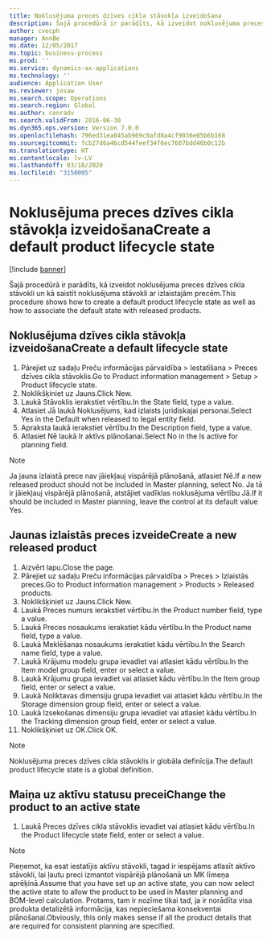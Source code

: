```yaml
---
title: Noklusējuma preces dzīves cikla stāvokļa izveidošana
description: Šajā procedūrā ir parādīts, kā izveidot noklusējuma preces dzīves cikla stāvokli un kā saistīt noklusējuma stāvokli ar izlaistajām precēm.
author: cvocph
manager: AnnBe
ms.date: 12/05/2017
ms.topic: business-process
ms.prod: ''
ms.service: dynamics-ax-applications
ms.technology: ''
audience: Application User
ms.reviewer: josaw
ms.search.scope: Operations
ms.search.region: Global
ms.author: conradv
ms.search.validFrom: 2016-06-30
ms.dyn365.ops.version: Version 7.0.0
ms.openlocfilehash: 796ed31ea045ab969c0afd8a4cf9036e05b6b168
ms.sourcegitcommit: fcb27d6a46cd544feef34f6ec7607bdd46b0c12b
ms.translationtype: HT
ms.contentlocale: lv-LV
ms.lasthandoff: 03/18/2020
ms.locfileid: "3150005"
---
```

# <a name="create-a-default-product-lifecycle-state"></a><span data-ttu-id="56a2d-103">Noklusējuma preces dzīves cikla stāvokļa izveidošana</span><span class="sxs-lookup"><span data-stu-id="56a2d-103">Create a default product lifecycle state</span></span>

[!include [banner](../../includes/banner.md)]

<span data-ttu-id="56a2d-104">Šajā procedūrā ir parādīts, kā izveidot noklusējuma preces dzīves cikla stāvokli un kā saistīt noklusējuma stāvokli ar izlaistajām precēm.</span><span class="sxs-lookup"><span data-stu-id="56a2d-104">This procedure shows how to create a default product lifecycle state as well as how to associate the default state with released products.</span></span>


## <a name="create-a-default-lifecycle-state"></a><span data-ttu-id="56a2d-105">Noklusējuma dzīves cikla stāvokļa izveidošana</span><span class="sxs-lookup"><span data-stu-id="56a2d-105">Create a default lifecycle state</span></span>
1. <span data-ttu-id="56a2d-106">Pārejiet uz sadaļu Preču informācijas pārvaldība > Iestatīšana > Preces dzīves cikla stāvoklis.</span><span class="sxs-lookup"><span data-stu-id="56a2d-106">Go to Product information management > Setup > Product lifecycle state.</span></span>
2. <span data-ttu-id="56a2d-107">Noklikšķiniet uz Jauns.</span><span class="sxs-lookup"><span data-stu-id="56a2d-107">Click New.</span></span>
3. <span data-ttu-id="56a2d-108">Laukā Stāvoklis ierakstiet vērtību.</span><span class="sxs-lookup"><span data-stu-id="56a2d-108">In the State field, type a value.</span></span>
4. <span data-ttu-id="56a2d-109">Atlasiet Jā laukā Noklusējums, kad izlaists juridiskajai personai.</span><span class="sxs-lookup"><span data-stu-id="56a2d-109">Select Yes in the Default when released to legal entity field.</span></span>
5. <span data-ttu-id="56a2d-110">Apraksta laukā ierakstiet vērtību.</span><span class="sxs-lookup"><span data-stu-id="56a2d-110">In the Description field, type a value.</span></span>
6. <span data-ttu-id="56a2d-111">Atlasiet Nē laukā Ir aktīvs plānošanai.</span><span class="sxs-lookup"><span data-stu-id="56a2d-111">Select No in the Is active for planning field.</span></span>

> [!NOTE]
> <span data-ttu-id="56a2d-112">Ja jauna izlaistā prece nav jāiekļauj vispārējā plānošanā, atlasiet Nē.</span><span class="sxs-lookup"><span data-stu-id="56a2d-112">If a new released product should not be included in Master planning, select No.</span></span> <span data-ttu-id="56a2d-113">Ja tā ir jāiekļauj vispārējā plānošanā, atstājiet vadīklas noklusējuma vērtību Jā.</span><span class="sxs-lookup"><span data-stu-id="56a2d-113">If it should be included in Master planning, leave the control at its default value Yes.</span></span>  

## <a name="create-a-new-released-product"></a><span data-ttu-id="56a2d-114">Jaunas izlaistās preces izveide</span><span class="sxs-lookup"><span data-stu-id="56a2d-114">Create a new released product</span></span>
1. <span data-ttu-id="56a2d-115">Aizvērt lapu.</span><span class="sxs-lookup"><span data-stu-id="56a2d-115">Close the page.</span></span>
2. <span data-ttu-id="56a2d-116">Pārejiet uz sadaļu Preču informācijas pārvaldība > Preces > Izlaistās preces.</span><span class="sxs-lookup"><span data-stu-id="56a2d-116">Go to Product information management > Products > Released products.</span></span>
3. <span data-ttu-id="56a2d-117">Noklikšķiniet uz Jauns.</span><span class="sxs-lookup"><span data-stu-id="56a2d-117">Click New.</span></span>
4. <span data-ttu-id="56a2d-118">Laukā Preces numurs ierakstiet vērtību.</span><span class="sxs-lookup"><span data-stu-id="56a2d-118">In the Product number field, type a value.</span></span>
5. <span data-ttu-id="56a2d-119">Laukā Preces nosaukums ierakstiet kādu vērtību.</span><span class="sxs-lookup"><span data-stu-id="56a2d-119">In the Product name field, type a value.</span></span>
6. <span data-ttu-id="56a2d-120">Laukā Meklēšanas nosaukums ierakstiet kādu vērtību.</span><span class="sxs-lookup"><span data-stu-id="56a2d-120">In the Search name field, type a value.</span></span>
7. <span data-ttu-id="56a2d-121">Laukā Krājumu modeļu grupa ievadiet vai atlasiet kādu vērtību.</span><span class="sxs-lookup"><span data-stu-id="56a2d-121">In the Item model group field, enter or select a value.</span></span>
8. <span data-ttu-id="56a2d-122">Laukā Krājumu grupa ievadiet vai atlasiet kādu vērtību.</span><span class="sxs-lookup"><span data-stu-id="56a2d-122">In the Item group field, enter or select a value.</span></span>
9. <span data-ttu-id="56a2d-123">Laukā Noliktavas dimensiju grupa ievadiet vai atlasiet kādu vērtību.</span><span class="sxs-lookup"><span data-stu-id="56a2d-123">In the Storage dimension group field, enter or select a value.</span></span>
10. <span data-ttu-id="56a2d-124">Laukā Izsekošanas dimensiju grupa ievadiet vai atlasiet kādu vērtību.</span><span class="sxs-lookup"><span data-stu-id="56a2d-124">In the Tracking dimension group field, enter or select a value.</span></span>
11. <span data-ttu-id="56a2d-125">Noklikšķiniet uz OK.</span><span class="sxs-lookup"><span data-stu-id="56a2d-125">Click OK.</span></span>

> [!NOTE]
> <span data-ttu-id="56a2d-126">Noklusējuma preces dzīves cikla stāvoklis ir globāla definīcija.</span><span class="sxs-lookup"><span data-stu-id="56a2d-126">The default product lifecycle state is a global definition.</span></span>  

## <a name="change-the-product-to-an-active-state"></a><span data-ttu-id="56a2d-127">Maiņa uz aktīvu statusu precei</span><span class="sxs-lookup"><span data-stu-id="56a2d-127">Change the product to an active state</span></span>
1. <span data-ttu-id="56a2d-128">Laukā Preces dzīves cikla stāvoklis ievadiet vai atlasiet kādu vērtību.</span><span class="sxs-lookup"><span data-stu-id="56a2d-128">In the Product lifecycle state field, enter or select a value.</span></span>

> [!NOTE]
> <span data-ttu-id="56a2d-129">Pieņemot, ka esat iestatījis aktīvu stāvokli, tagad ir iespējams atlasīt aktīvo stāvokli, lai ļautu preci izmantot vispārējā plānošanā un MK līmeņa aprēķinā.</span><span class="sxs-lookup"><span data-stu-id="56a2d-129">Assume that you have set up an active state, you can now select the active state to allow the product to be used in Master planning and BOM-level calculation.</span></span> <span data-ttu-id="56a2d-130">Protams, tam ir nozīme tikai tad, ja ir norādīta visa produkta detalizētā informācija, kas nepieciešama konsekventai plānošanai.</span><span class="sxs-lookup"><span data-stu-id="56a2d-130">Obviously, this only makes sense if all the product details that are required for consistent planning are specified.</span></span>  

